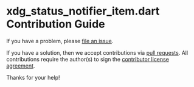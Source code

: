 # xdg_status_notifier_item.dart Contribution Guide

If you have a problem, please [file an issue](https://github.com/canonical/xdg_status_notifier_item.dart/issues/new).

If you have a solution, then we accept contributions via [pull requests](https://github.com/canonical/xdg_status_notifier_item.dart/pulls).
All contributions require the author(s) to sign the [contributor license agreement](http://www.ubuntu.com/legal/contributors/).

Thanks for your help!
